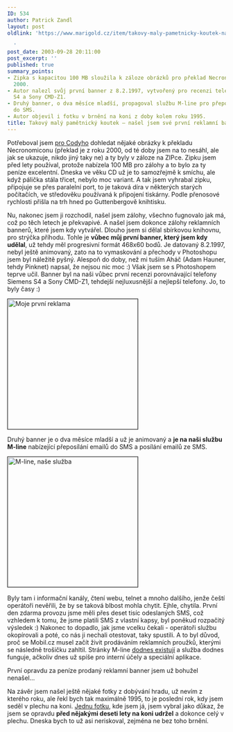 ```yaml
---
ID: 534
author: Patrick Zandl
layout: post
oldlink: 'https://www.marigold.cz/item/takovy-maly-pametnicky-koutek-nasel-jsem-sve-prvni-reklamni-bannery

  '
post_date: 2003-09-28 20:11:00
post_excerpt: ''
published: true
summary_points:
- Zipka s kapacitou 100 MB sloužila k záloze obrázků pro překlad Necronomiconu z roku
  2000.
- Autor nalezl svůj první banner z 8.2.1997, vytvořený pro recenzi telefonů Siemens
  S4 a Sony CMD-Z1.
- Druhý banner, o dva měsíce mladší, propagoval službu M-line pro přeposílání emailů
  do SMS.
- Autor objevil i fotku v brnění na koni z doby kolem roku 1995.
title: Takový malý pamětnický koutek – našel jsem své první reklamní bannery
---
```


<p>
Potřeboval jsem <A href="http://cody.mysteria.cz/" target=_blank>pro Codyho</A> dohledat nějaké obrázky k překladu Necronomiconu (překlad je z roku 2000, od té doby jsem na to nesáhl, ale jak se ukazuje, nikdo jiný taky ne) a ty byly v záloze na ZIPce. Zipku jsem před lety používal, protože nabízela 100 MB pro zálohy a to bylo za ty peníze excelentní. Dneska ve věku CD už je to samozřejmě k smíchu, ale když pálička stála třicet, nebylo moc variant. A tak jsem vyhrabal zipku, připojuje se přes paralelní port, to je taková díra v některých starých počítačích, ve středověku používaná k připojení tiskárny. Podle přenosové rychlosti přišla na trh hned po Guttenbergově knihtisku. </p>

<p>
Nu, nakonec jsem ji rozchodil, našel jsem zálohy, všechno fugnovalo jak má, což po těch letech je překvapivé. A našel jsem dokonce zálohy reklamních bannerů, které jsem kdy vytvářel. Dlouho jsem si dělal sbírkovou knihovnu, pro strýčka příhodu. Tohle je <STRONG>vůbec můj první banner, který jsem kdy udělal</STRONG>, už tehdy měl progresivní formát 468x60 bodů. Je datovaný 8.2.1997, nebyl ještě animovaný, zato na to vymaskování a přechody v Photoshopu jsem byl náležitě pyšný. Alespoň do doby, než mi tuším Aháč (Adam Hauner, tehdy Pinknet)&#160;napsal, že nejsou nic moc :) Však jsem se s Photoshopem teprve učil. Banner byl na naši vůbec první recenzi porovnávající telefony Siemens S4 a Sony CMD-Z1, tehdejší nejluxusnější a nejlepší telefony. Jo, to byly časy :)</p>

<p>
<IMG alt="Moje první reklama" src="/wp-content/uploads/souboj.jpg" width=300 border=1></p>

<p>
Druhý banner je o dva měsíce mladší a už je animovaný a <STRONG>je na naši službu M-line</STRONG> nabízející přeposílání emailů do SMS a posílání emailů ze SMS. </p>

<p>
<IMG alt="M-line, naše služba" src="http://beta.marigold.cz/obrazek/mline1.gif" width=300 border=1>&#160;</p>

<p>
Byly tam i informační kanály, čtení webu, telnet a mnoho dalšího, jenže čeští operátoři nevěřili, že by se taková blbost mohla chytit. Ejhle, chytila. První den zdarma provozu jsme měli přes deset tisíc odeslaných SMS, což vzhledem k tomu, že jsme platili SMS z vlastní kapsy, byl poněkud rozpačitý výsledek :) Nakonec to dopadlo, jak jsme vcelku čekali - operátoři službu okopírovali a poté, co nás ji nechali otestovat, taky spustili. A to byl důvod, proč se Mobil.cz musel začít živit prodáváním reklamních proužků, kterými se následně trošičku zahltil. Stránky M-line <A href="http://sarah.mobil.cz/m-line/" target=_blank>dodnes existují</A> a služba dodnes funguje, ačkoliv dnes už spíše pro interní účely a speciální aplikace. </p>

<p>
První opravdu za peníze prodaný reklamní banner jsem už bohužel nenašel...</p>

<p>
Na závěr jsem našel ještě nějaké fotky z dobývání hradu, už nevím z kterého roku, ale řekl bych tak maximálně 1995, to je poslední rok, kdy jsem seděl v plechu na koni. <A href="/wp-content/uploads/nakoni.jpg" target=_blank>Jednu fotku</A>, kde jsem já, jsem vybral jako důkaz, že jsem se opravdu <STRONG>před nějakými deseti lety na koni udržel</STRONG> a dokonce celý v plechu. Dneska bych to už asi neriskoval, zejména ne bez toho brnění. </p>